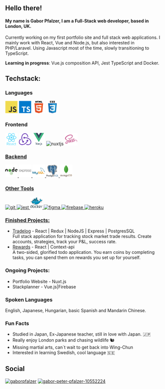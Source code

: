 ## Hello there!

#### My name is Gabor Pfalzer, I am a Full-Stack web developer, based in London, UK.

Currently working on my first portfolio site and full stack web applications. I mainly work with React, Vue and Node.js, but also interested in PHP/Laravel. Using Javascript most of the time, slowly transitioning to TypeScript.


**Learning in progress**: Vue.js composition API, Jest TypeScript and Docker.

## Techstack:

### Languages

<p align="left">
<img src="https://raw.githubusercontent.com/devicons/devicon/master/icons/javascript/javascript-original.svg" alt="javascript" width="40" height="40"/> 
<img src="https://raw.githubusercontent.com/devicons/devicon/master/icons/typescript/typescript-original.svg" alt="typescript" width="40" height="40"/> 
<img src="https://raw.githubusercontent.com/devicons/devicon/master/icons/html5/html5-original-wordmark.svg" alt="html5" width="40" height="40"/> 
<img src="https://raw.githubusercontent.com/devicons/devicon/master/icons/css3/css3-original-wordmark.svg" alt="css3" width="40" height="40"/>
<!-- <img src="https://raw.githubusercontent.com/devicons/devicon/master/icons/python/python-original.svg" alt="python" width="40" height="40"/> 
<img src="https://raw.githubusercontent.com/devicons/devicon/master/icons/php/php-original.svg" alt="php" width="40" height="40"/> -->
</p>

### Frontend

<p align="left">
<img src="https://raw.githubusercontent.com/devicons/devicon/master/icons/react/react-original-wordmark.svg" alt="react" width="40" height="40"/> 
<img src="https://raw.githubusercontent.com/devicons/devicon/master/icons/redux/redux-original.svg" alt="react" width="40" height="40"/> 
<img src="https://raw.githubusercontent.com/devicons/devicon/master/icons/vuejs/vuejs-original-wordmark.svg" alt="vuejs" width="40" height="40"/> 
<img src="https://www.vectorlogo.zone/logos/nuxtjs/nuxtjs-icon.svg" alt="nuxtjs" width="40" height="40"/> </a> <a href="https://www.php.net" target="_blank">
<img src="https://raw.githubusercontent.com/devicons/devicon/master/icons/sass/sass-original.svg" alt="sass" width="40" height="40"/>
<!-- <img src="https://cdn.worldvectorlogo.com/logos/nextjs-3.svg" alt="nextjs" width="40" height="40"/>  -->
</p>

### Backend

<p align="left">
<img src="https://raw.githubusercontent.com/devicons/devicon/master/icons/nodejs/nodejs-original-wordmark.svg" alt="nodejs" width="40" height="40"/> 
<img src="https://raw.githubusercontent.com/devicons/devicon/master/icons/express/express-original-wordmark.svg" alt="express" width="40" height="40"/> 
<img src="https://raw.githubusercontent.com/devicons/devicon/master/icons/mysql/mysql-original-wordmark.svg" alt="mysql" width="40" height="40"/>
<img src="https://raw.githubusercontent.com/devicons/devicon/master/icons/postgresql/postgresql-original-wordmark.svg" alt="postgresql" width="40" height="40"/> 
<img src="https://raw.githubusercontent.com/devicons/devicon/master/icons/mongodb/mongodb-original-wordmark.svg" alt="mongodb" width="40" height="40"/>
</p>

### Other Tools

<p align="left">
<img src="https://www.vectorlogo.zone/logos/git-scm/git-scm-icon.svg" alt="git" width="40" height="40"/> 
<img src="https://www.vectorlogo.zone/logos/jestjsio/jestjsio-icon.svg" alt="jest" width="40" height="40"/> 
<img src="https://raw.githubusercontent.com/devicons/devicon/master/icons/docker/docker-original-wordmark.svg" alt="docker" width="40" height="40"/>
<img src="https://www.vectorlogo.zone/logos/figma/figma-icon.svg" alt="figma" width="40" height="40"/> 
<img src="https://www.vectorlogo.zone/logos/firebase/firebase-icon.svg" alt="firebase" width="40" height="40"/> 
<img src="https://www.vectorlogo.zone/logos/heroku/heroku-icon.svg" alt="heroku" width="40" height="40"/>
</p>

### Finished Projects:

- [Tradelog](https://tradelog-app.herokuapp.com/) - React | Redux | NodeJS | Express | PostgresSQL <br>
  Full stack application for tracking stock market trade results. Create accounts, strategies, track your P&L, success rate. 
- [Rewards](https://gold-that-glitters.herokuapp.com/todos) - React | Context-api <br>
  A two-sided, glorified todo application. You earn coins by completing tasks, you can spend them on rewards you set up for yourself. 

### Ongoing Projects:

- Portfolio Website - Nuxt.js
- Stackplanner - Vue.js|Firebase

### Spoken Languages

English, Japanese, Hungarian, basic Spanish and Mandarin Chinese.

### Fun Facts

- Studied in Japan, Ex-Japanese teacher, still in love with Japan. 🇯🇵
- Really enjoy London parks and chasing wildlife 🐿️
- Missing martial arts, can`t wait to get back into Wing-Chun
- Interested in learning Swedish, cool language 🇸🇪

## Social

<a href="https://twitter.com/gaborpfalzer" target="blank"><img align="center" src="https://cdn.jsdelivr.net/npm/simple-icons@3.0.1/icons/twitter.svg" alt="gaborpfalzer" height="30" width="40" /></a>
<a href="https://linkedin.com/in/gabor-peter-pfalzer-10552224" target="blank"><img align="center" src="https://cdn.jsdelivr.net/npm/simple-icons@3.0.1/icons/linkedin.svg" alt="gabor-peter-pfalzer-10552224" height="30" width="40" /></a>

</p>

<!-- [![Top Languages](https://github-readme-stats.vercel.app/api/top-langs/?username=pfalzergbr&theme=radical&layout=compact)](https://github.com/pfalzergbr/github-readme-stats)
<br />

[![Weekly wakatime stats](https://github-readme-stats.vercel.app/api/wakatime?username=pfalzergbr&theme=radical)](https://github.com/pfalzergbr/github-readme-stats) -->

